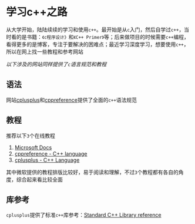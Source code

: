 

# 学习c++之路

从大学开始，陆陆续续的学习和使用`c++`。最开始是从`c`入门，然后自学过`c++`，当时看的是书籍：`《c程序设计》`和`《C++ Primer》`等；后来做项目的时候需要`c++`编程，看得更多的是博客，专注于要解决的困难点；最近学习深度学习，想要使用`c++`，所以在网上找一些教程和参考网站

*以下涉及的网站同样提供了`c`语言规范和教程*

## 语法

网站[cplusplus](http://www.cplusplus.com/)和[cppreference](https://en.cppreference.com/w/)提供了全面的`c++`语法规范

## 教程

推荐以下`3`个在线教程

1. [Microsoft Docs](https://docs.microsoft.com/en-us/cpp/cpp/c-cpp-language-and-standard-libraries?view=vs-2019)
2. [cppreference - C++ language](https://en.cppreference.com/w/cpp/language)
3. [cplusplus - C++ Language](http://www.cplusplus.com/doc/tutorial/)

其中微软提供的教程排版比较好，易于阅读和理解，不过`3`个教程都有各自的角度，综合起来看比较全面

## 库参考

`cplusplus`提供了标准`c++`库参考：[Standard C++ Library reference](http://www.cplusplus.com/reference/)